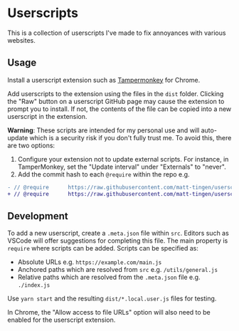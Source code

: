 # Userscripts

This is a collection of userscripts I've made to fix annoyances with various websites.

## Usage

Install a userscript extension such as [Tampermonkey](https://chrome.google.com/webstore/detail/tampermonkey/dhdgffkkebhmkfjojejmpbldmpobfkfo) for Chrome.

Add userscripts to the extension using the files in the `dist` folder. Clicking the "Raw" button on a userscript GitHub page may cause the extension to prompt you to install. If not, the contents of the file can be copied into a new userscript in the extension.

**Warning**: These scripts are intended for my personal use and will auto-update which is a security risk if you don't fully trust me. To avoid this, there are two options:

1. Configure your extension not to update external scripts. For instance, in TamperMonkey, set the "Update interval" under "Externals" to "never".
1. Add the commit hash to each `@require` within the repo e.g.

```diff
- // @require      https://raw.githubusercontent.com/matt-tingen/userscripts/master/src/netflix/index.js
+ // @require      https://raw.githubusercontent.com/matt-tingen/userscripts/63c7d92e60a940d997841fcc8f09be87760539db/src/netflix/index.js
```

## Development

To add a new userscript, create a `.meta.json` file within `src`. Editors such as VSCode will offer suggestions for completing this file. The main property is `require` where scripts can be added. Scripts can be specified as:

- Absolute URLs e.g. `https://example.com/main.js`
- Anchored paths which are resolved from `src` e.g. `/utils/general.js`
- Relative paths which are resolved from the `.meta.json` file e.g. `./index.js`

Use `yarn start` and the resulting `dist/*.local.user.js` files for testing.

In Chrome, the "Allow access to file URLs" option will also need to be enabled for the userscript extension.
